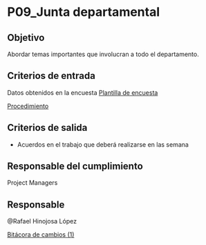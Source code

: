 # P09_Junta departamental

## **Objetivo**

Abordar temas importantes que involucran a todo el departamento.

## **Criterios de entrada**

Datos obtenidos en la encuesta [Plantilla de encuesta](https://docs.google.com/forms/d/1F68s2NETt5KplNdKnwn7OZi0Ii1kY8EimnXCymsJlR0/edit?usp=sharing)

[Procedimiento](P09_Junta%20departamental%20359b02816577489d9b420769d4765972/Procedimiento%20f18b4eeaf1f94b93b39c939979732d64.csv)

## **Criterios de salida**

- Acuerdos en el trabajo que deberá realizarse en las semana

## **Responsable del cumplimiento**

Project Managers

## Responsable

@Rafael Hinojosa López 

[Bitácora de cambios (1)](P09_Junta%20departamental%20359b02816577489d9b420769d4765972/Bita%CC%81cora%20de%20cambios%20(1)%2038679aad22d347beaeb58f276d70f8a7.csv)